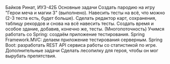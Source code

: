 Байков Ринат, ИУ3-42Б
Основные задачи
Создать пародию на игру "Герои меча и магии 3" (выполнено).
Навесить тесты на всё, что можно (2-3 теста есть, будет больше).
Сделать редактор карт, сохранения, таблицу рекордов и снова на всё навесить тесты.
Создать время и особое здание, добавив, конечно же, тесты. (Многопоточность)
Учимся работать со Spring: создаём приложение тестирования.
Spring Framework.MVC: делаем приложение тестирования серверным.
Spring Boot: разработать REST API сервиса работы со статистикой по игре.
Дополнительные задачи
Сделать лесопилку для героя, чтобы он мог вырубать препятствия.
